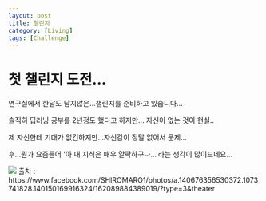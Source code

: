 ```yaml
---
layout: post
title: 챌린지
category: [Living]
tags: [Challenge]
---
```


# 첫 챌린지 도전...

연구실에서 한달도 남지않은...챌린지를 준비하고 있습니다...

솔직히 딥러닝 공부를 2년정도 했다고 하지만... 자신이 없는 것이 현실..

제 자신한테 기대가 없긴하지만...자신감이 정말 없어서 문제...

후...뭔가 요즘들어 '아 내 지식은 매우 얄팍하구나...'라는 생각이 많이드네요...

<img src='https://kkkjerry.github.io/public/img/cheerup.jpg'>
출처 : https://www.facebook.com/SHIROMARO1/photos/a.140676356530372.1073741828.140150169916324/162089884389019/?type=3&theater
